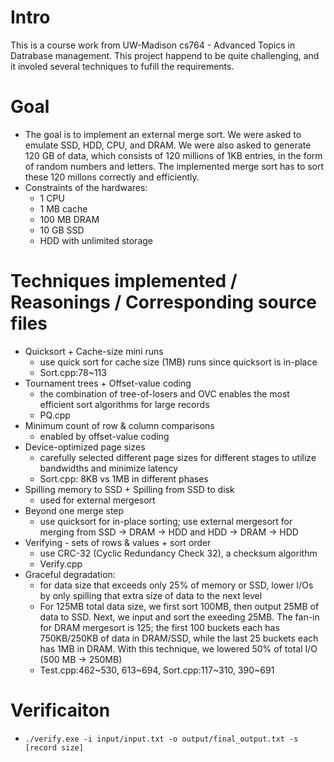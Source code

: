 # Intro
This is a course work from UW-Madison cs764 - Advanced Topics in Datrabase management. This project happend to be quite challenging, and it involed several techniques to fufill the requirements.

# Goal
- The goal is to implement an external merge sort. We were asked to emulate SSD, HDD, CPU, and DRAM. We were also asked to generate 120 GB of data, which consists of 120 millions of 1KB entries, in the form of random numbers and letters. The implemented merge sort has to sort these 120 millons correctly and efficiently. 
- Constraints of the hardwares:
  - 1 CPU
  - 1 MB cache
  - 100 MB DRAM
  - 10 GB SSD
  - HDD with unlimited storage   

# Techniques implemented / Reasonings / Corresponding source files

- Quicksort + Cache-size mini runs
  - use quick sort for cache size (1MB) runs since quicksort is in-place
  - Sort.cpp:78~113
- Tournament trees + Offset-value coding
  - the combination of tree-of-losers and OVC enables the most efficient sort algorithms for large records
  - PQ.cpp
- Minimum count of row & column comparisons
  - enabled by offset-value coding
- Device-optimized page sizes
  - carefully selected different page sizes for different stages to utilize bandwidths and minimize latency
  - Sort.cpp: 8KB vs 1MB in different phases
- Spilling memory to SSD + Spilling from SSD to disk
  - used for external mergesort
- Beyond one merge step
  - use quicksort for in-place sorting; use external mergesort for merging from SSD -> DRAM -> HDD and HDD -> DRAM -> HDD
- Verifying - sets of rows & values + sort order
  - use CRC-32 (Cyclic Redundancy Check 32), a checksum algorithm
  - Verify.cpp
- Graceful degradation:
  - for data size that exceeds only 25% of memory or SSD, lower I/Os by only spilling that extra size of data to the next level
  - For 125MB total data size, we first sort 100MB, then output 25MB of data to SSD. Next, we input and sort the exeeding 25MB. The fan-in for DRAM mergesort is 125; the first 100 buckets each has 750KB/250KB of data in DRAM/SSD, while the last 25 buckets each has 1MB in DRAM. With this technique, we lowered 50% of total I/O (500 MB -> 250MB)
  - Test.cpp:462\~530, 613\~694, Sort.cpp:117\~310, 390\~691

# Verificaiton
- `./verify.exe -i input/input.txt -o output/final_output.txt -s [record size]`

